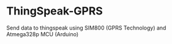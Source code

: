# ThingSpeak-GPRS
Send data to thingspeak using SIM800 (GPRS Technology) and Atmega328p MCU (Arduino)
